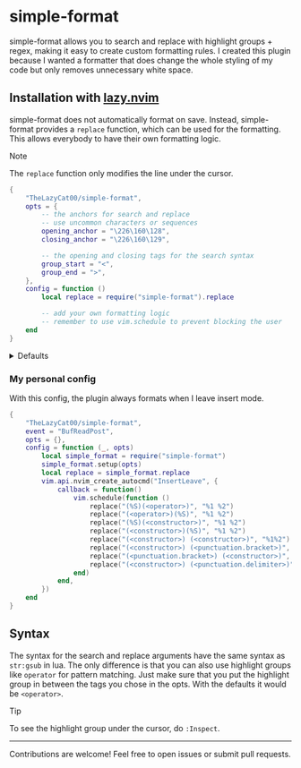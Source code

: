 # simple-format

simple-format allows you to search and replace with highlight groups + regex, making it easy to create custom formatting rules.
I created this plugin because I wanted a formatter that does change the whole styling of my code but only removes unnecessary white space.

## Installation with [lazy.nvim](https://github.com/folke/lazy.nvim)

simple-format does not automatically format on save. Instead, simple-format provides a `replace` function, which can be used for the formatting. This allows everybody to have their own formatting logic.

> [!NOTE]
> The `replace` function only modifies the line under the cursor.

```lua
{
    "TheLazyCat00/simple-format",
    opts = {
        -- the anchors for search and replace
        -- use uncommon characters or sequences
        opening_anchor = "\226\160\128",
        closing_anchor = "\226\160\129",

        -- the opening and closing tags for the search syntax
        group_start = "<",
        group_end = ">",
    },
    config = function ()
        local replace = require("simple-format").replace

        -- add your own formatting logic
        -- remember to use vim.schedule to prevent blocking the user
    end
}
```

<details>
<summary>Defaults</summary>

```lua
{
    -- HACK: use uncommon characters as anchors
    opening_anchor = "\226\160\128",
    closing_anchor = "\226\160\129",
    group_start = "<",
    group_end = ">",
}
```
</details>

### My personal config

With this config, the plugin always formats when I leave insert mode.

```lua
{
    "TheLazyCat00/simple-format",
    event = "BufReadPost",
    opts = {},
    config = function (_, opts)
        local simple_format = require("simple-format")
        simple_format.setup(opts)
        local replace = simple_format.replace
        vim.api.nvim_create_autocmd("InsertLeave", {
            callback = function()
                vim.schedule(function ()
                    replace("(%S)(<operator>)", "%1 %2")
                    replace("(<operator>)(%S)", "%1 %2")
                    replace("(%S)(<constructor>)", "%1 %2")
                    replace("(<constructor>)(%S)", "%1 %2")
                    replace("(<constructor>) (<constructor>)", "%1%2")
                    replace("(<constructor>) (<punctuation.bracket>)", "%1%2")
                    replace("(<punctuation.bracket>) (<constructor>)", "%1%2")
                    replace("(<constructor>) (<punctuation.delimiter>)", "%1%2")
                end)
            end,
        })
    end
}
```

## Syntax
The syntax for the search and replace arguments have the same syntax as `str:gsub` in lua.
The only difference is that you can also use highlight groups like `operator` for pattern matching.
Just make sure that you put the highlight group in between the tags you chose in the opts.
With the defaults it would be `<operator>`.

> [!TIP]
> To see the highlight group under the cursor, do `:Inspect`.
---
Contributions are welcome! Feel free to open issues or submit pull requests.
